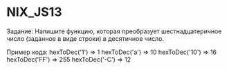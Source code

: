 # NIX_JS13
 
Задание: Напишите функцию, которая преобразует шестнадцатеричное число (заданное в виде строки) в десятичное число.

 Пример кода:
   hexToDec('1') => 1
   hexToDec('a') => 10
   hexToDec('10') => 16
   hexToDec('FF') => 255
   hexToDec('-C') => 12
